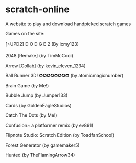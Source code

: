 # scratch-online
A website to play and download handpicked scratch games

Games on the site:

[⭐UPD2] D O D G E 2 (By icmy123)

2048 [Remake] (by TimMcCool)

Arrow [Collab] (by kevin_eleven_1234)

Ball Runner 3D! ✪✪✪✪✪✪✪✪ (by atomicmagicnumber)

Brain Game (by Me!)

Bubble Jump (by Jumper133)

Cards (by GoldenEagleStudios)

Catch The Dots (by Me!)

Confusion~ a platformer remix (by ev891)

Flipnote Studio: Scratch Edition (by ToadfanSchool)

Forest Generator (by gamemaker5)

Hunted (by TheFlamingArrow34)